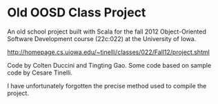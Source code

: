 # Old OOSD Class Project
An old school project built with Scala for the fall 2012 Object-Oriented Software Development course (22c:022) at the University of Iowa.

http://homepage.cs.uiowa.edu/~tinelli/classes/022/Fall12/project.shtml

Code by Colten Duccini and Tingting Gao. Some code based on sample code by Cesare Tinelli. 

I have unfortunately forgotten the precise method used to compile the project.
